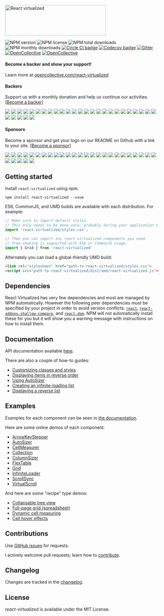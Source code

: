 [<img src="https://cloud.githubusercontent.com/assets/29597/11737732/0ca1e55e-9f91-11e5-97f3-098f2f8ed866.png" alt="React virtualized" data-canonical-src="https://cloud.githubusercontent.com/assets/29597/11737732/0ca1e55e-9f91-11e5-97f3-098f2f8ed866.png" width="330" height="100" />](http://bvaughn.github.io/react-virtualized/)

![NPM version](https://img.shields.io/npm/v/react-virtualized.svg?style=flat)
![NPM license](https://img.shields.io/npm/l/react-virtualized.svg?style=flat)
![NPM total downloads](https://img.shields.io/npm/dt/react-virtualized.svg?style=flat)
![NPM monthly downloads](https://img.shields.io/npm/dm/react-virtualized.svg?style=flat)
[![Circle CI badge](https://img.shields.io/circleci/project/bvaughn/react-virtualized/master.svg?style=flat)](https://circleci.com/gh/bvaughn/react-virtualized)
[![Codecov badge](https://img.shields.io/codecov/c/github/bvaughn/react-virtualized/master.svg)](https://codecov.io/github/bvaughn/react-virtualized)
[![Gitter](https://badges.gitter.im/bvaughn/react-virtualized.svg)](https://gitter.im/bvaughn/react-virtualized?utm_source=badge&utm_medium=badge&utm_campaign=pr-badge&utm_content=badge)
[![OpenCollective](https://opencollective.com/react-virtualized/backers/badge.svg)](#backers) 
[![OpenCollective](https://opencollective.com/react-virtualized/sponsors/badge.svg)](#sponsors)

#### Become a backer and show your support!
Learn more at [opencollective.com/react-virtualized](https://opencollective.com/react-virtualized)

#### Backers
Support us with a monthly donation and help us continue our activities. [[Become a backer](https://opencollective.com/react-virtualized#backer)]

<a href="https://opencollective.com/react-virtualized/backer/0/website" target="_blank"><img src="https://opencollective.com/react-virtualized/backer/0/avatar.svg"></a>
<a href="https://opencollective.com/react-virtualized/backer/1/website" target="_blank"><img src="https://opencollective.com/react-virtualized/backer/1/avatar.svg"></a>
<a href="https://opencollective.com/react-virtualized/backer/2/website" target="_blank"><img src="https://opencollective.com/react-virtualized/backer/2/avatar.svg"></a>
<a href="https://opencollective.com/react-virtualized/backer/3/website" target="_blank"><img src="https://opencollective.com/react-virtualized/backer/3/avatar.svg"></a>
<a href="https://opencollective.com/react-virtualized/backer/4/website" target="_blank"><img src="https://opencollective.com/react-virtualized/backer/4/avatar.svg"></a>
<a href="https://opencollective.com/react-virtualized/backer/5/website" target="_blank"><img src="https://opencollective.com/react-virtualized/backer/5/avatar.svg"></a>
<a href="https://opencollective.com/react-virtualized/backer/6/website" target="_blank"><img src="https://opencollective.com/react-virtualized/backer/6/avatar.svg"></a>
<a href="https://opencollective.com/react-virtualized/backer/7/website" target="_blank"><img src="https://opencollective.com/react-virtualized/backer/7/avatar.svg"></a>
<a href="https://opencollective.com/react-virtualized/backer/8/website" target="_blank"><img src="https://opencollective.com/react-virtualized/backer/8/avatar.svg"></a>
<a href="https://opencollective.com/react-virtualized/backer/9/website" target="_blank"><img src="https://opencollective.com/react-virtualized/backer/9/avatar.svg"></a>
<a href="https://opencollective.com/react-virtualized/backer/10/website" target="_blank"><img src="https://opencollective.com/react-virtualized/backer/10/avatar.svg"></a>
<a href="https://opencollective.com/react-virtualized/backer/11/website" target="_blank"><img src="https://opencollective.com/react-virtualized/backer/11/avatar.svg"></a>
<a href="https://opencollective.com/react-virtualized/backer/12/website" target="_blank"><img src="https://opencollective.com/react-virtualized/backer/12/avatar.svg"></a>
<a href="https://opencollective.com/react-virtualized/backer/13/website" target="_blank"><img src="https://opencollective.com/react-virtualized/backer/13/avatar.svg"></a>
<a href="https://opencollective.com/react-virtualized/backer/14/website" target="_blank"><img src="https://opencollective.com/react-virtualized/backer/14/avatar.svg"></a>
<a href="https://opencollective.com/react-virtualized/backer/15/website" target="_blank"><img src="https://opencollective.com/react-virtualized/backer/15/avatar.svg"></a>
<a href="https://opencollective.com/react-virtualized/backer/16/website" target="_blank"><img src="https://opencollective.com/react-virtualized/backer/16/avatar.svg"></a>
<a href="https://opencollective.com/react-virtualized/backer/17/website" target="_blank"><img src="https://opencollective.com/react-virtualized/backer/17/avatar.svg"></a>
<a href="https://opencollective.com/react-virtualized/backer/18/website" target="_blank"><img src="https://opencollective.com/react-virtualized/backer/18/avatar.svg"></a>
<a href="https://opencollective.com/react-virtualized/backer/19/website" target="_blank"><img src="https://opencollective.com/react-virtualized/backer/19/avatar.svg"></a>
<a href="https://opencollective.com/react-virtualized/backer/20/website" target="_blank"><img src="https://opencollective.com/react-virtualized/backer/20/avatar.svg"></a>
<a href="https://opencollective.com/react-virtualized/backer/21/website" target="_blank"><img src="https://opencollective.com/react-virtualized/backer/21/avatar.svg"></a>
<a href="https://opencollective.com/react-virtualized/backer/22/website" target="_blank"><img src="https://opencollective.com/react-virtualized/backer/22/avatar.svg"></a>
<a href="https://opencollective.com/react-virtualized/backer/23/website" target="_blank"><img src="https://opencollective.com/react-virtualized/backer/23/avatar.svg"></a>
<a href="https://opencollective.com/react-virtualized/backer/24/website" target="_blank"><img src="https://opencollective.com/react-virtualized/backer/24/avatar.svg"></a>
<a href="https://opencollective.com/react-virtualized/backer/25/website" target="_blank"><img src="https://opencollective.com/react-virtualized/backer/25/avatar.svg"></a>
<a href="https://opencollective.com/react-virtualized/backer/26/website" target="_blank"><img src="https://opencollective.com/react-virtualized/backer/26/avatar.svg"></a>
<a href="https://opencollective.com/react-virtualized/backer/27/website" target="_blank"><img src="https://opencollective.com/react-virtualized/backer/27/avatar.svg"></a>
<a href="https://opencollective.com/react-virtualized/backer/28/website" target="_blank"><img src="https://opencollective.com/react-virtualized/backer/28/avatar.svg"></a>
<a href="https://opencollective.com/react-virtualized/backer/29/website" target="_blank"><img src="https://opencollective.com/react-virtualized/backer/29/avatar.svg"></a>

#### Sponsors
Become a sponsor and get your logo on our README on Github with a link to your site. [[Become a sponsor](https://opencollective.com/react-virtualized#sponsor)]

<a href="https://opencollective.com/react-virtualized/sponsor/0/website" target="_blank"><img src="https://opencollective.com/react-virtualized/sponsor/0/avatar.svg"></a>
<a href="https://opencollective.com/react-virtualized/sponsor/1/website" target="_blank"><img src="https://opencollective.com/react-virtualized/sponsor/1/avatar.svg"></a>
<a href="https://opencollective.com/react-virtualized/sponsor/2/website" target="_blank"><img src="https://opencollective.com/react-virtualized/sponsor/2/avatar.svg"></a>
<a href="https://opencollective.com/react-virtualized/sponsor/3/website" target="_blank"><img src="https://opencollective.com/react-virtualized/sponsor/3/avatar.svg"></a>
<a href="https://opencollective.com/react-virtualized/sponsor/4/website" target="_blank"><img src="https://opencollective.com/react-virtualized/sponsor/4/avatar.svg"></a>
<a href="https://opencollective.com/react-virtualized/sponsor/5/website" target="_blank"><img src="https://opencollective.com/react-virtualized/sponsor/5/avatar.svg"></a>
<a href="https://opencollective.com/react-virtualized/sponsor/6/website" target="_blank"><img src="https://opencollective.com/react-virtualized/sponsor/6/avatar.svg"></a>
<a href="https://opencollective.com/react-virtualized/sponsor/7/website" target="_blank"><img src="https://opencollective.com/react-virtualized/sponsor/7/avatar.svg"></a>
<a href="https://opencollective.com/react-virtualized/sponsor/8/website" target="_blank"><img src="https://opencollective.com/react-virtualized/sponsor/8/avatar.svg"></a>
<a href="https://opencollective.com/react-virtualized/sponsor/9/website" target="_blank"><img src="https://opencollective.com/react-virtualized/sponsor/9/avatar.svg"></a>
<a href="https://opencollective.com/react-virtualized/sponsor/10/website" target="_blank"><img src="https://opencollective.com/react-virtualized/sponsor/10/avatar.svg"></a>
<a href="https://opencollective.com/react-virtualized/sponsor/11/website" target="_blank"><img src="https://opencollective.com/react-virtualized/sponsor/11/avatar.svg"></a>
<a href="https://opencollective.com/react-virtualized/sponsor/12/website" target="_blank"><img src="https://opencollective.com/react-virtualized/sponsor/12/avatar.svg"></a>
<a href="https://opencollective.com/react-virtualized/sponsor/13/website" target="_blank"><img src="https://opencollective.com/react-virtualized/sponsor/13/avatar.svg"></a>
<a href="https://opencollective.com/react-virtualized/sponsor/14/website" target="_blank"><img src="https://opencollective.com/react-virtualized/sponsor/14/avatar.svg"></a>
<a href="https://opencollective.com/react-virtualized/sponsor/15/website" target="_blank"><img src="https://opencollective.com/react-virtualized/sponsor/15/avatar.svg"></a>
<a href="https://opencollective.com/react-virtualized/sponsor/16/website" target="_blank"><img src="https://opencollective.com/react-virtualized/sponsor/16/avatar.svg"></a>
<a href="https://opencollective.com/react-virtualized/sponsor/17/website" target="_blank"><img src="https://opencollective.com/react-virtualized/sponsor/17/avatar.svg"></a>
<a href="https://opencollective.com/react-virtualized/sponsor/18/website" target="_blank"><img src="https://opencollective.com/react-virtualized/sponsor/18/avatar.svg"></a>
<a href="https://opencollective.com/react-virtualized/sponsor/19/website" target="_blank"><img src="https://opencollective.com/react-virtualized/sponsor/19/avatar.svg"></a>
<a href="https://opencollective.com/react-virtualized/sponsor/20/website" target="_blank"><img src="https://opencollective.com/react-virtualized/sponsor/20/avatar.svg"></a>
<a href="https://opencollective.com/react-virtualized/sponsor/21/website" target="_blank"><img src="https://opencollective.com/react-virtualized/sponsor/21/avatar.svg"></a>
<a href="https://opencollective.com/react-virtualized/sponsor/22/website" target="_blank"><img src="https://opencollective.com/react-virtualized/sponsor/22/avatar.svg"></a>
<a href="https://opencollective.com/react-virtualized/sponsor/23/website" target="_blank"><img src="https://opencollective.com/react-virtualized/sponsor/23/avatar.svg"></a>
<a href="https://opencollective.com/react-virtualized/sponsor/24/website" target="_blank"><img src="https://opencollective.com/react-virtualized/sponsor/24/avatar.svg"></a>
<a href="https://opencollective.com/react-virtualized/sponsor/25/website" target="_blank"><img src="https://opencollective.com/react-virtualized/sponsor/25/avatar.svg"></a>
<a href="https://opencollective.com/react-virtualized/sponsor/26/website" target="_blank"><img src="https://opencollective.com/react-virtualized/sponsor/26/avatar.svg"></a>
<a href="https://opencollective.com/react-virtualized/sponsor/27/website" target="_blank"><img src="https://opencollective.com/react-virtualized/sponsor/27/avatar.svg"></a>
<a href="https://opencollective.com/react-virtualized/sponsor/28/website" target="_blank"><img src="https://opencollective.com/react-virtualized/sponsor/28/avatar.svg"></a>
<a href="https://opencollective.com/react-virtualized/sponsor/29/website" target="_blank"><img src="https://opencollective.com/react-virtualized/sponsor/29/avatar.svg"></a>


Getting started
---------------

Install `react-virtualized` using npm.

```shell
npm install react-virtualized --save
```

ES6, CommonJS, and UMD builds are available with each distribution.
For example:

```js
// Make sure to import default styles.
// This only needs to be done once; probably during your application's bootstrapping process.
import 'react-virtualized/styles.css';

// Then you can import any react-virtualized components you need.
// Tree-shaking is supported with ES6 or CommonJS usage.
import { Grid } from 'react-virtualized'
```

Alternately you can load a global-friendly UMD build:

```html
<link rel="stylesheet" href="path-to-react-virtualized/styles.css">
<script src="path-to-react-virtualized/dist/umd/react-virtualized.js"></script>
```

Dependencies
---------------

React Virtualized has very few dependencies and most are managed by NPM automatically.
However the following peer dependencies must be specified by your project in order to avoid version conflicts:
[`react`](https://www.npmjs.com/package/react),
[`react-addons-shallow-compare`](https://www.npmjs.com/package/react-addons-shallow-compare), and
[`react-dom`](https://www.npmjs.com/package/react-dom).
NPM will not automatically install these for you but it will show you a warning message with instructions on how to install them.

Documentation
---------------

API documentation available [here](docs/README.md).

There are also a couple of how-to guides:
* [Customizing classes and styles](docs/customizingStyles.md)
* [Displaying items in reverse order](docs/reverseList.md)
* [Using AutoSizer](docs/usingAutoSizer.md)
* [Creating an infinite-loading list](docs/creatingAnInfiniteLoadingList.md)
* [Displaying a reverse list](docs/reverseList.md)

Examples
---------------

Examples for each component can be seen in [the documentation](docs/README.md).

Here are some online demos of each component:

* [ArrowKeyStepper](https://bvaughn.github.io/react-virtualized/?component=ArrowKeyStepper)
* [AutoSizer](https://bvaughn.github.io/react-virtualized/?component=AutoSizer)
* [CellMeasurer](https://bvaughn.github.io/react-virtualized/?component=CellMeasurer)
* [Collection](https://bvaughn.github.io/react-virtualized/?component=Collection)
* [ColumnSizer](https://bvaughn.github.io/react-virtualized/?component=ColumnSizer)
* [FlexTable](https://bvaughn.github.io/react-virtualized/?component=FlexTable)
* [Grid](https://bvaughn.github.io/react-virtualized/?component=Grid)
* [InfiniteLoader](https://bvaughn.github.io/react-virtualized/?component=InfiniteLoader)
* [ScrollSync](https://bvaughn.github.io/react-virtualized/?component=ScrollSync)
* [VirtualScroll](https://bvaughn.github.io/react-virtualized/?component=VirtualScroll)

And here are some "recipe" type demos:
* [Collapsable tree view](https://rawgit.com/bvaughn/react-virtualized/master/playground/tree.html)
* [Full-page grid (spreadsheet)](https://rawgit.com/bvaughn/react-virtualized/master/playground/grid.html)
* [Dynamic cell measuring](https://rawgit.com/bvaughn/react-virtualized/master/playground/chat.html)
* [Cell hover effects](https://rawgit.com/bvaughn/react-virtualized/master/playground/hover.html)

Contributions
------------

Use [GitHub issues](https://github.com/bvaughn/react-virtualized/issues) for requests.

I actively welcome pull requests; learn how to [contribute](https://github.com/bvaughn/react-virtualized/blob/master/CONTRIBUTING.md).


Changelog
---------

Changes are tracked in the [changelog](https://github.com/bvaughn/react-virtualized/blob/master/CHANGELOG.md).

License
---------

*react-virtualized* is available under the MIT License.
